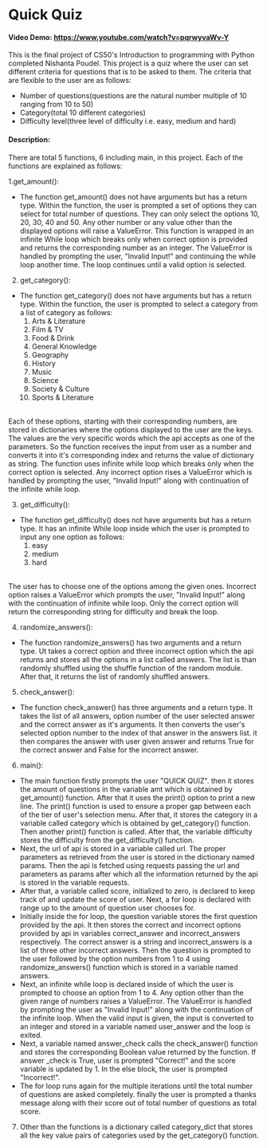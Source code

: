 # Quick Quiz
#### Video Demo: https://www.youtube.com/watch?v=pqrwyvaWv-Y
This is the final project of CS50's Introduction to programming with Python completed Nishanta Poudel.
This project is a quiz where the user can set different criteria for questions that is to be asked to them. The criteria that are flexible to the user are as follows:
- Number of questions(questions are the natural number multiple of 10 ranging from 10 to 50)
- Category(total 10 different categories)
- Difficulty level(three level of difficulty i.e. easy, medium and hard)

#### Description:
There are total 5 functions, 6 including main, in this project. Each of the functions are explained as follows:

1.get_amount():
- The function get_amount() does not have arguments but has a return type. Within the function, the user is prompted a set of options they can select for total number of questions. They can only select the options 10, 20, 30, 40 and 50. Any other number or any value other than the displayed options will raise a ValueError. This function is wrapped in an infinite While loop which breaks only when correct option is provided and returns the corresponding number as an integer. The ValueError is handled by prompting the user, "Invalid Input!" and continuing the while loop another time. The loop continues until a valid option is selected.

2. get_category():
- The function get_category() does not have arguments but has a return type. Within the function, the user is prompted to select a category from a list of category as follows:
    1. Arts & Literature
    2. Film & TV
    3. Food & Drink
    4. General Knowledge
    5. Geography
    6. History
    7. Music
    8. Science 
    9. Society & Culture
    10. Sports & Literature
  <br>
Each of these options, starting with their corresponding numbers, are stored in dictionaries where the options displayed to the user are the keys. The values are the very specific words which the api accepts as one of the  parameters. So the function receives the input from user as a number and converts it into it's corresponding index and returns the value of dictionary as string. The function uses infinite while loop which breaks only when the correct option is selected. Any incorrect option rises a ValueError which is handled by prompting the user, "Invalid Input!" along with continuation of the infinite while loop.

3. get_difficulty():
- The function get_difficulty() does not have arguments but has a return type. It has an infinite While loop inside which the user is prompted to input any one option as follows:
    1. easy
    2. medium 
    3. hard
    <br>
The user has to choose one of the options among the given ones. Incorrect option raises a ValueError which prompts the user, "Invalid Input!" along with the continuation of infinite while loop. Only the correct option will return the corresponding string for difficulty and break the loop.

4. randomize_answers():
- The function randomize_answers() has two arguments and a return type. Ut takes a correct option and three incorrect option which the api returns and stores all the options in a list called answers. The list is than randomly shuffled using the shuffle function of the random module. After that, it returns the list of randomly shuffled answers.

5. check_answer():
- The function check_answer() has three arguments and a return type. It takes the list of all answers, option number of the user selected answer and the correct answer as it's arguments. It then converts the user's selected option number to the index of that answer in the answers list. it then compares the answer with user given answer and returns True for the correct answer and False for the incorrect answer.

6. main():
- The main function firstly prompts the user "QUICK QUIZ". then it stores the amount of questions in the variable amt which is obtained by get_amount() function. After that it uses the print() option to print a new line. The print() function is used to ensure a proper gap between each of the tier of user's selection menu. After that, it stores the category in a variable called category which is obtained by get_category() function. Then another print() function is called. After that, the variable difficulty stores the difficulty from the get_difficulty() function.
- Next, the url of api is stored in a variable called url. The proper parameters as retrieved from the user is stored in the dictionary named params. Then the api is fetched using requests passing the url and parameters as params after which all the information returned by the api is stored in the variable requests.
- After that, a variable called score, initialized to zero, is declared to keep track of and update the score of user. Next, a for loop is declared with range up to the amount of question user chooses for.
- Initially inside the for loop, the question variable stores the first question provided by the api. It then stores the correct and incorrect options provided by api in variables correct_answer and incorrect_answers respectively. The correct answer is a string and incorrect_answers is a list of three other incorrect answers. Then the question is prompted to the user followed by the option numbers from 1 to 4 using randomize_answers() function which is stored in a variable named answers.
- Next, an infinite while loop is declared inside of which the user is prompted to choose an option from 1 to 4. Any option other than the given range of numbers raises a ValueError. The ValueError is handled by prompting the user as "Invalid Input!" along with the continuation of the infinite loop. When the valid input is given, the input is converted to an integer and stored in a variable named user_answer and the loop is exited. 
- Next, a variable named answer_check calls the check_answer() function and stores the corresponding Boolean value returned by the function. If answer _check is True, user is prompted "Correct!" and the score variable is updated by 1. In the else block, the user is prompted "Incorrect!".
- The for loop runs again for the multiple iterations until the total number of questions are asked completely. finally the user is prompted a thanks message along with their score out of total number of questions as total score.

7. Other than the functions is a dictionary called category_dict that stores all the key value pairs of categories used by the get_category() function.





